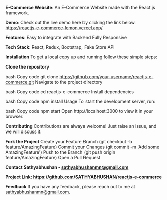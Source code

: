 **E-Commerce Website**:
An E-Commerce Website made with the React.js framework.

**Demo**:
Check out the live demo here by clicking the link below.
https://reactjs-e-commerce-lemon.vercel.app/

**Features**:
Easy to integrate with Backend
Fully Responsive

**Tech Stack**:
React,
Redux,
Bootstrap,
Fake Store API

**Installation**
To get a local copy up and running follow these simple steps:

**Clone the repository**

bash
Copy code
git clone https://github.com/your-username/reactjs-e-commerce.git
Navigate to the project directory

bash
Copy code
cd reactjs-e-commerce
Install dependencies

bash
Copy code
npm install
Usage
To start the development server, run:

bash
Copy code
npm start
Open http://localhost:3000 to view it in your browser.

**Contributing**
Contributions are always welcome! Just raise an issue, and we will discuss it.

**Fork the Project**
Create your Feature Branch (git checkout -b feature/AmazingFeature)
Commit your Changes (git commit -m 'Add some AmazingFeature')
Push to the Branch (git push origin feature/AmazingFeature)
Open a Pull Request

**Contact**
**Sathyabhushan - sathyabhushanmn@gmail.com**

**Project Link: https://github.com/SATHYABHUSHAN/reactjs-e-commerce**

**Feedback**
If you have any feedback, please reach out to me at sathyabhushanmn@gmail.com.
